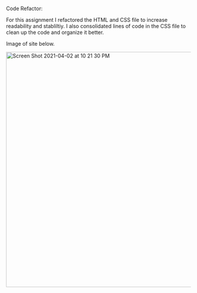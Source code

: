 Code Refactor:

For this assignment I refactored the HTML and CSS file to increase readability and stabliltiy. I also consolidated lines of code in the CSS file to clean up the code and organize it better.

Image of site below.






<img width="641" alt="Screen Shot 2021-04-02 at 10 21 30 PM" src="https://user-images.githubusercontent.com/79070269/113465418-ca9b8500-9401-11eb-85c9-bfea1ae12e0e.png">
